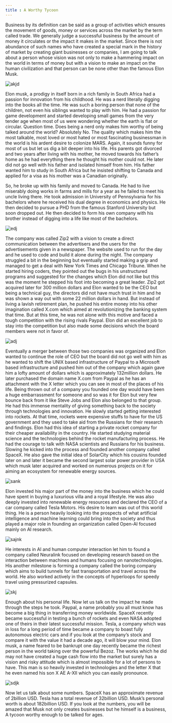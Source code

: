 ```yaml
---
title : A Worthy Tycoon
---
```


Business by its definition can be said as a group of activities which ensures the
movement of goods, money or services across the market by the term called
trade. We generally judge a successful business by the amount of money it
circulates or the impact it makes in the market. Since there is not abundance of
such names who have created a special mark in the history of market by
creating giant businesses or companies, I am going to talk about a person whose
vision was not only to make a hammering impact on the world in terms of
money but with a vision to make an impact on the human civilization and that
person can be none other than the famous Elon Musk.

![akjd](https://dynaimage.cdn.cnn.com/cnn/w_480/https%3A%2F%2Fcdn.cnn.com%2Fcnnnext%2Fdam%2Fassets%2F200513102154-02-elon-musk-unfurled.jpg)

Elon musk, a prodigy in itself born in a rich family in South Africa had a
passion for innovation from his childhood. He was a nerd literally digging into
the books all the time. He was such a boring person that none of the children,
not even his siblings wanted to play with him. He had a passion for game
development and started developing small games from the very tender age when
most of us were wondering whether the earth is flat or circular. Question time.
Does being a nerd only makes him worthy of being talked around the world?
Absolutely No. The quality which makes him the most talkable, most loved or
most hated or most fascinating businessman in the world is his ardent desire to
colonize MARS. Again, it sounds funny for most of us but let us dig a bit
deeper into his life. His parents got divorced and two years after living with his
mother, he moved towards his father’s home as he had everything there he
thought his mother could not. He later did not go well with his father and
isolated himself from him. His father wanted him to study in South Africa but
he insisted shifting to Canada and applied for a visa as his mother was a
Canadian originally.

So, he broke up with his family and moved to Canada. He had to live miserably
doing works in farms and mills for a year as he failed to meet his uncle living
there. He took admission in University of Pennsylvania for his bachelors where
he received his dual degree in economics and physics. He then decided to
pursue a PHD from the famous Stanford University but soon dropped out. He
then decided to form his own company with his brother instead of digging into a
life like most of the bachelors. 

![edj](https://corporatebytes.in/wp-content/uploads/Elon-Musk-1995-Zip2.jpeg)

The company was called Zip2 with a vision to
create a direct communication between the advertisers and the users for the
advertisements given in a newspaper. The website used to run for the day and
he used to code and build it alone during the night. The company struggled a bit
in the beginning but eventually started making a grip and managed to get a deal
with New York Times and Chicago Tribune. When he started hiring coders,
they pointed out the bugs in his unstructured programs and suggested for the
changes which Elon did not like but this was the moment he stepped his foot into becoming a great leader. Zip2 got acquired later for 300 million dollars and
Elon wanted to be the CEO but being a technical guy, the directors did not have
much trust in him and he was shown a way out with some 22 million dollars in
hand. But instead of living a lavish retirement plan, he pushed his entire money
into his other imagination called X.com which aimed at revolutionizing the
banking system that time. But at this time, he was not alone with this motive
and faced a tough competition with the rising rivals Paypal. Elon did an
excellent job to stay into the competition but also made some decisions which
the board members were not in favor of.

![adj](https://nypost.com/wp-content/uploads/sites/2/2018/07/180724-paypal-mafia-elon-musk-01.jpg?quality=80&strip=all)

Eventually a merger between those two companies was organized and Elon
wanted to continue the role of CEO but the board did not go well with him as he
wanted to shift the UNIX based infrastructure of Paypal to a Microsoft based
infrastructure and pushed him out of the company which again gave him a lofty
amount of dollars which is approximately 132million dollars. He later
purchased the domain name X.com from Paypal as he has an attachment with
the X letter which you can see in most of the places of his life. Being thrown
out of a company you founded one day would have been a huge embarrassment
for someone and so was it for Elon but very few bounce back from it like Steve
Jobs and Elon also belonged to that group. He had this immense mentality of
giving something back to the society through technologies and innovation. He
slowly started getting interested into rockets. At that time, rockets were
expensive stuffs to have for the US government and they used to take aid from
the Russians for their research and findings. Elon had this idea of starting a
private rocket company for their cheaper availability in the country. He started
studying material science and the technologies behind the rocket manufacturing
process. He had the courage to talk with NASA scientists and Russians for his
business. Slowing he kicked into the process and founded another company
called SpaceX. He also gave the initial idea of SolarCity which his cousins
founded later on and later it became the second largest solar power provider in
USA which musk later acquired and worked on numerous projects on it for
aiming an ecosystem for renewable energy sources.

![sank](https://1734811051.rsc.cdn77.org/data/images/full/370067/elon-musks-spacex-hired-by-the-pentagon-for-secret-spy-missions-beating-amazons-jeff-bezos.jpg)

Elon invested his major part of the money into the business which he could
have spent in buying a luxurious villa and a royal lifestyle. He was also deeply
invested into renewable energy resources and declared the CEO of a car
company called Tesla Motors. His desire to learn was out of this world thing.
He is a person heavily looking into the prospects of what artificial intelligence
and machine learning could bring into the society and thus played a major role
in founding an organization called Open-AI focused mainly on AI research.

![sajnk](https://i.ytimg.com/vi/YSGAksYCV5c/maxresdefault.jpg)

He interests in AI and human computer interaction let him to found a company
called Neuralink focused on developing research based on the interaction
between machines and humans focusing on nanotechnologies. His another
milestone is forming a company called the boring company which aims to build
tunnels for fast transportation and travel across the world. He also worked
actively in the concepts of hyperloops for speedy travel using pressurized
capsules.

![skj](https://images.hgmsites.net/lrg/hyperloop-one-concept-drawing_100554237_l.jpg)

Enough about his personal life. Now let us talk on the impact he made through
the steps he took. Paypal, a name probably you all must know has become a big
thing in transferring money worldwide. SpaceX recently became successful in
testing a bunch of rockets and even NASA adopted one of theirs in their latest
successful mission. Tesla, a company which was in loss for a long period of
time became a company to boast fully autonomous electric cars and if you look
at the company’s stock and compare it with the value it had a decade ago, it will
blow your mind. Elon musk, a name feared to be bankrupt one day recently
became the richest person in the world taking over the powerful Bezoz. The
works which he did may not have created a huge cash flow into the market but
surely has a vision and risky attitude which is almost impossible for a lot of
persons to have. This man is so heavily invested in technologies and the letter X
that he even named his son X AE A-XII which you can easily pronounce.

![sdjk](https://i1.wp.com/electrek.co/wp-content/uploads/sites/3/2016/12/tesla-self-driving-gif-1.gif?w=538&h=303&quality=82&strip=all&ssl=1)

Now let us talk about some numbers. SpaceX has an approximate revenue of
2billion USD. Tesla has a total revenue of 32billion USD. Musk’s personal
worth is about 182billion USD. If you look at the numbers, you will be amazed
that Musk not only creates businesses but he himself is a business, A tycoon
worthy enough to be talked for ages.
